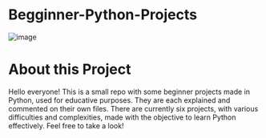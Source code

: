 # Begginner-Python-Projects
![image](https://user-images.githubusercontent.com/75074498/123932588-e0353200-d991-11eb-8974-980efd357aa0.png)
# About this Project
Hello everyone! This is a small repo with some beginner projects made in Python, used for educative purposes. They are each explained and commented on their own files. There are currently six projects, with various difficulties and complexities, made with the objective to learn Python effectively. Feel free to take a look!